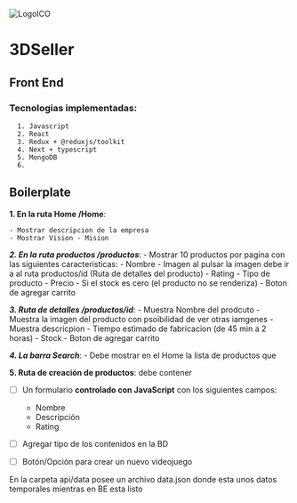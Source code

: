 ![LogoICO](https://user-images.githubusercontent.com/16067675/209176194-1853262c-dacd-46e9-aa32-db310e7a2d66.jpg)

# 3DSeller 

## Front End
### Tecnologias implementadas:
      1. Javascript
      2. React
      3. Redux + @reduxjs/toolkit
      4. Next + typescript
      5. MongoDB
      6. 
      
## Boilerplate

__1.  En la ruta Home /Home__:

    - Mostrar descripcion de la empresa
    - Mostrar Vision - Mision 
    
___2. En la ruta productos /productos___:
    - Mostrar 10 productos por pagina con las siguientes caracteristicas:
        - Nombre
        - Imagen al pulsar la imagen debe ir a al ruta productos/id (Ruta de detalles del producto)
        - Rating 
        - Tipo de producto
        - Precio
    - Si el stock es cero (el producto no se renderiza)
    - Boton de agregar carrito
    
___3. Ruta de detalles /productos/id___:
    - Muestra Nombre del prodcuto
    - Muestra la imagen del producto con psoibilidad de ver otras iamgenes
    - Muestra descricpion
    - Tiempo estimado de fabricacion (de 45 min a 2 horas)
    - Stock
    - Boton de agregar carrito
    
___4. La barra Search___:
    - Debe mostrar en el Home la lista de productos que 
    
__5. Ruta de creación de productos__: debe contener

- [ ] Un formulario __controlado con JavaScript__ con los siguientes campos:
  - Nombre
  - Descripción
  - Rating
- [ ] Agregar tipo de los contenidos en la BD 
- [ ] Botón/Opción para crear un nuevo videojuego
    
    
En la carpeta api/data posee un archivo data.json donde esta unos datos temporales mientras en BE esta listo

      


